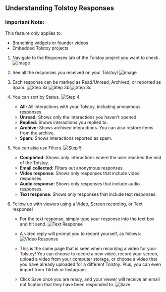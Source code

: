 ## Understanding Tolstoy Responses

### Important Note:
This feature only applies to:
- Branching widgets or founder videos
- Embedded Tolstoy projects

1. Navigate to the Responses tab of the Tolstoy project you want to check.
![image](https://github.com/user-attachments/assets/641640f7-35e3-4275-bc00-4a8cbae7312d)

2. See all the responses you received on your Tolstoy!
![image](https://github.com/user-attachments/assets/1099e872-0816-45c6-8617-960406665bd5)

3. Each response can be marked as Read/Unread, Archived, or reported as Spam.
![Step 3a](https://downloads.intercomcdn.com/i/o/783666002/49ab27bc025dc3ad7ce18030/image.png)
![Step 3b](https://downloads.intercomcdn.com/i/o/783665419/bb2993d0c5231f6bc80bcabd/image.png)
![Step 3c](https://downloads.intercomcdn.com/i/o/783665017/a1f17d43da678a3b5ebd873c/image.png)

4. You can sort by Status.
![Step 4](https://downloads.intercomcdn.com/i/o/614812995/f8991c02fb4fc9504be12a8e/image.png)

   - **All:** All interactions with your Tolstoy, including anonymous responses.
   - **Unread:** Shows only the interactions you haven't opened.
   - **Replied:** Shows interactions you replied to.
   - **Archive:** Shows archived interactions. You can also restore items from the archive.
   - **Spam:** Shows interactions reported as spam.

5. You can also use Filters.
![Step 5](https://downloads.intercomcdn.com/i/o/411705329/82cfc03e1cc0492a160a62b2/image.png)

   - **Completed:** Shows only interactions where the user reached the end of the Tolstoy.
   - **Email collected:** Filters out anonymous responses.
   - **Video response:** Shows only responses that include video responses.
   - **Audio response:** Shows only responses that include audio responses.
   - **Text response:** Shows only responses that include text responses.

6. Follow up with viewers using a Video, Screen recording, or Text response!
   - For the text response, simply type your response into the text box and hit send.
![Text Response](https://downloads.intercomcdn.com/i/o/783669161/75fb6534eb3772320212c74f/image.png)

   - A video reply will prompt you to record yourself, as follows:
![Video Response](https://downloads.intercomcdn.com/i/o/783669971/44d0e4f9d433d2c418ed5d0d/image.png)

   - This is the same page that is seen when recording a video for your Tolstoy! You can choose to record a new video, record your screen, upload a video from your computer storage, or choose a video that you have already uploaded for a different Tolstoy. Plus, you can even import from TikTok or Instagram.

   - Click Save once you are ready, and your viewer will receive an email notification that they have been responded to.
![Save](https://downloads.intercomcdn.com/i/o/783674935/4985c10225a76baa1dc1093a/image.png)
